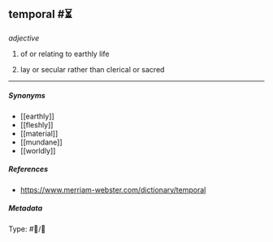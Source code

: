 ## temporal  #⏳ 

_adjective_

1. of or relating to earthly life

2. lay or secular rather than clerical or sacred

___

##### Synonyms

-   [[earthly]]
-   [[fleshly]]
-   [[material]]
-   [[mundane]]
-   [[worldly]]

##### References 

- https://www.merriam-webster.com/dictionary/temporal

##### Metadata

Type: #💬/💬 